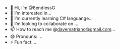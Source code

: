 - 👋 Hi, I’m @8endlessG
- 👀 I’m interested in...
- 🌱 I’m currently learning C# languange...
- 💞️ I’m looking to collaborate on ...
- 📫 How to reach me @davematriano@gmail.com...
- 😄 Pronouns: ...
- ⚡ Fun fact: ...

<!---
8endlessG/8endlessG is a ✨ special ✨ repository because its `README.md` (this file) appears on your GitHub profile.
You can click the Preview link to take a look at your changes.
--->
